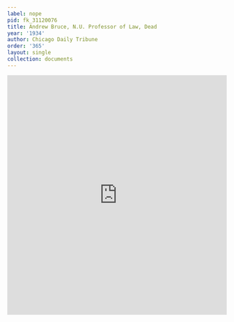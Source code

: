 ```yaml
---
label: nope
pid: fk_31120076
title: Andrew Bruce, N.U. Professor of Law, Dead
year: '1934'
author: Chicago Daily Tribune
order: '365'
layout: single
collection: documents
---
```

<iframe src="https://northwestern.app.box.com/embed/s/y89wgskdn4yjw6iedtdmvkq6at1crj8b?sortColumn=date&view=list" width="100%" height="550" frameborder="0" allowfullscreen webkitallowfullscreen msallowfullscreen></iframe>
